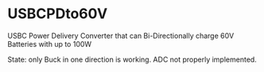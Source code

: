 # USBCPDto60V
USBC Power Delivery Converter that can Bi-Directionally charge 60V Batteries with up to 100W

State: only Buck in one direction is working. ADC not properly implemented.
